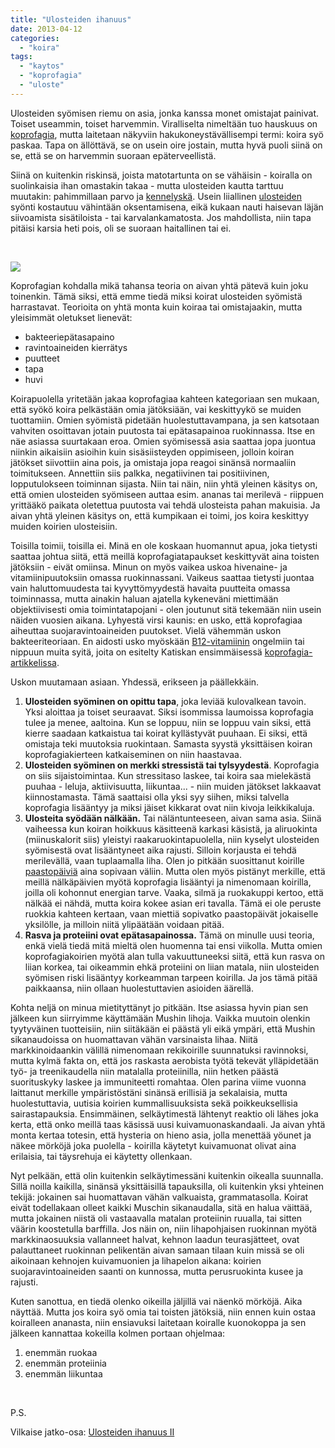 ```yaml
---
title: "Ulosteiden ihanuus"
date: 2013-04-12
categories: 
  - "koira"
tags: 
  - "kaytos"
  - "koprofagia"
  - "uloste"
---
```


Ulosteiden syömisen riemu on asia, jonka kanssa monet omistajat painivat. Toiset useammin, toiset harvemmin. Viralliselta nimeltään tuo hauskuus on [koprofagia](https://www.katiska.eu/tieto/koiran-suolisto-vatsa/koprofagia/ "Koprofagia"), mutta laitetaan näkyviin hakukoneystävällisempi termi: koira syö paskaa. Tapa on ällöttävä, se on usein oire jostain, mutta hyvä puoli siinä on se, että se on harvemmin suoraan epäterveellistä.

<!--more-->

Siinä on kuitenkin riskinsä, joista matotartunta on se vähäisin - koiralla on suolinkaisia ihan omastakin takaa - mutta ulosteiden kautta tarttuu muutakin: pahimmillaan parvo ja [kennelyskä](https://www.katiska.eu/tieto/koiran-terveys-yleinen/kennelyska/ "Kennelyskä"). Usein liiallinen [ulosteiden](https://www.katiska.eu/tieto/koira/uloste/ "Uloste") syönti kostautuu vähintään oksentamisena, eikä kukaan nauti haisevan läjän siivoamista sisätiloista - tai karvalankamatosta. Jos mahdollista, niin tapa pitäisi karsia heti pois, oli se suoraan haitallinen tai ei.

 

[![](images/ulosteiden-syominen-1024x402.jpg)](https://www.katiska.eu/wp-content/uploads/2020/02/ulosteiden-syominen.jpg)

Koprofagian kohdalla mikä tahansa teoria on aivan yhtä pätevä kuin joku toinenkin. Tämä siksi, että emme tiedä miksi koirat ulosteiden syömistä harrastavat. Teorioita on yhtä monta kuin koiraa tai omistajaakin, mutta yleisimmät oletukset lienevät:

- bakteeriepätasapaino
- ravintoaineiden kierrätys
- puutteet
- tapa
- huvi

Koirapuolella yritetään jakaa koprofagiaa kahteen kategoriaan sen mukaan, että syökö koira pelkästään omia jätöksiään, vai keskittyykö se muiden tuottamiin. Omien syömistä pidetään huolestuttavampana, ja sen katsotaan vahviten osoittavan jotain puutosta tai epätasapainoa ruokinnassa. Itse en näe asiassa suurtakaan eroa. Omien syömisessä asia saattaa jopa juontua niinkin aikaisiin asioihin kuin sisäsiisteyden oppimiseen, jolloin koiran jätökset siivottiin aina pois, ja omistaja jopa reagoi sinänsä normaaliin toimitukseen. Annettiin siis palkka, negatiivinen tai positiivinen, lopputulokseen toiminnan sijasta. Niin tai näin, niin yhtä yleinen käsitys on, että omien ulosteiden syömiseen auttaa esim. ananas tai merilevä - riippuen yrittääkö paikata oletettua puutosta vai tehdä ulosteista pahan makuisia. Ja aivan yhtä yleinen käsitys on, että kumpikaan ei toimi, jos koira keskittyy muiden koirien ulosteisiin.

Toisilla toimii, toisilla ei. Minä en ole koskaan huomannut apua, joka tietysti saattaa johtua siitä, että meillä koprofagiatapaukset keskittyvät aina toisten jätöksiin - eivät omiinsa. Minun on myös vaikea uskoa hivenaine- ja vitamiinipuutoksiin omassa ruokinnassani. Vaikeus saattaa tietysti juontaa vain haluttomuudesta tai kyvyttömyydestä havaita puutteita omassa toiminnassa, mutta ainakin haluan ajatella kykeneväni miettimään objektiivisesti omia toimintatapojani - olen joutunut sitä tekemään niin usein näiden vuosien aikana. Lyhyestä virsi kaunis: en usko, että koprofagiaa aiheuttaa suojaravintoaineiden puutokset. Vielä vähemmän uskon bakteeriteoriaan. En aidosti usko myöskään [B12-vitamiinin](https://www.katiska.eu/tieto/ravitsemus/b12-vitamiini-koiralla/) ongelmiin tai nippuun muita syitä, joita on esitelty Katiskan ensimmäisessä [koprofagia-artikkelissa](https://www.katiska.eu/koprofagia/ "Koprofagia").

Uskon muutamaan asiaan. Yhdessä, erikseen ja päällekkäin.

1. **Ulosteiden syöminen on opittu tapa**, joka leviää kulovalkean tavoin. Yksi aloittaa ja toiset seuraavat. Siksi isommissa laumoissa koprofagia tulee ja menee, aaltoina. Kun se loppuu, niin se loppuu vain siksi, että kierre saadaan katkaistua tai koirat kyllästyvät puuhaan. Ei siksi, että omistaja teki muutoksia ruokintaan. Samasta syystä yksittäisen koiran koprofagiakierteen katkaiseminen on niin haastavaa.
2. **Ulosteiden syöminen on merkki stressistä tai tylsyydestä**. Koprofagia on siis sijaistoimintaa. Kun stressitaso laskee, tai koira saa mielekästä puuhaa - leluja, aktiivisuutta, liikuntaa... - niin muiden jätökset lakkaavat kiinnostamasta. Tämä saattaisi olla yksi syy siihen, miksi talvella koprofagia lisääntyy ja miksi jäiset kikkarat ovat niin kivoja leikkikaluja.
3. **Ulosteita syödään nälkään.** Tai näläntunteeseen, aivan sama asia. Siinä vaiheessa kun koiran hoikkuus käsitteenä karkasi käsistä, ja aliruokinta (miinuskalorit siis) yleistyi raakaruokintapuolella, niin kyselyt ulosteiden syömisestä ovat lisääntyneet aika rajusti. Silloin korjausta ei tehdä merilevällä, vaan tuplaamalla liha. Olen jo pitkään suosittanut koirille [paastopäiviä](https://www.katiska.eu/tieto/koira-syominen-yleinen/koiran-paasto/ "Koiran paasto") aina sopivaan väliin. Mutta olen myös pistänyt merkille, että meillä nälkäpäivien myötä koprofagia lisääntyi ja nimenomaan koirilla, joilla oli kohonnut energian tarve. Vaaka, silmä ja ruokakuppi kertoo, että nälkää ei nähdä, mutta koira kokee asian eri tavalla. Tämä ei ole peruste ruokkia kahteen kertaan, vaan miettiä sopivatko paastopäivät jokaiselle yksilölle, ja milloin niitä ylipäätään voidaan pitää.
4. **Rasva ja proteiini ovat epätasapainossa.** Tämä on minulle uusi teoria, enkä vielä tiedä mitä mieltä olen huomenna tai ensi viikolla. Mutta omien koprofagiakoirien myötä alan tulla vakuuttuneeksi siitä, että kun rasva on liian korkea, tai oikeammin ehkä proteiini on liian matala, niin ulosteiden syömisen riski lisääntyy korkeamman tarpeen koirilla. Ja jos tämä pitää paikkaansa, niin ollaan huolestuttavien asioiden äärellä.

Kohta neljä on minua mietityttänyt jo pitkään. Itse asiassa hyvin pian sen jälkeen kun siirryimme käyttämään Mushin lihoja. Vaikka muutoin olenkin tyytyväinen tuotteisiin, niin siitäkään ei päästä yli eikä ympäri, että Mushin sikanaudoissa on huomattavan vähän varsinaista lihaa. Niitä markkinoidaankin välillä nimenomaan rekikoirille suunnatuksi ravinnoksi, mutta kylmä fakta on, että jos raskasta aerobista työtä tekevät ylläpidetään työ- ja treenikaudella niin matalalla proteiinilla, niin hetken päästä suorituskyky laskee ja immuniteetti romahtaa. Olen parina viime vuonna laittanut merkille ympäristöstäni sinänsä erillisiä ja sekalaisia, mutta huolestuttavia, uutisia koirien kummallisuuksista sekä poikkeuksellisia sairastapauksia. Ensimmäinen, selkäytimestä lähtenyt reaktio oli lähes joka kerta, että onko meillä taas käsissä uusi kuivamuonaskandaali. Ja aivan yhtä monta kertaa totesin, että hysteria on hieno asia, jolla menettää yöunet ja näkee mörköjä joka puolella - koirilla käytetyt kuivamuonat olivat aina erilaisia, tai täysrehuja ei käytetty ollenkaan.

Nyt pelkään, että olin kuitenkin selkäytimessäni kuitenkin oikealla suunnalla. Sillä noilla kaikilla, sinänsä yksittäisillä tapauksilla, oli kuitenkin yksi yhteinen tekijä: jokainen sai huomattavan vähän valkuaista, grammatasolla. Koirat eivät todellakaan olleet kaikki Muschin sikanaudalla, sitä en halua väittää, mutta jokainen niistä oli vastaavalla matalan proteiinin ruualla, tai sitten väärin koostetulla barffilla. Jos näin on, niin lihapohjaisen ruokinnan myötä markkinaosuuksia vallanneet halvat, kehnon laadun teurasjätteet, ovat palauttaneet ruokinnan pelikentän aivan samaan tilaan kuin missä se oli aikoinaan kehnojen kuivamuonien ja lihapelon aikana: koirien suojaravintoaineiden saanti on kunnossa, mutta perusruokinta kusee ja rajusti.

Kuten sanottua, en tiedä olenko oikeilla jäljillä vai näenkö mörköjä. Aika näyttää. Mutta jos koira syö omia tai toisten jätöksiä, niin ennen kuin ostaa koiralleen ananasta, niin ensiavuksi laitetaan koiralle kuonokoppa ja sen jälkeen kannattaa kokeilla kolmen portaan ohjelmaa:

1. enemmän ruokaa
2. enemmän proteiinia
3. enemmän liikuntaa

 

P.S.

Vilkaise jatko-osa: [Ulosteiden ihanuus II](https://www.katiska.eu/terveys/vatsa-suolisto-terveys/ulosteiden-ihanuus-osa-ii/ "Ulosteiden ihanuus, osa II")
